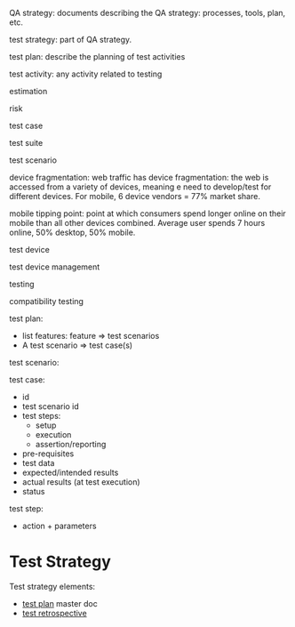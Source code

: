 QA strategy: documents describing the QA strategy: processes, tools, plan, etc.

test strategy: part of QA strategy.

test plan: describe the planning of test activities

test activity: any activity related to testing 

estimation

risk

test case

test suite

test scenario

device fragmentation: web traffic has device fragmentation: the web is accessed from a variety of devices, meaning e need to develop/test for different devices. For mobile, 6 device vendors = 77% market share.

mobile tipping point: point at which consumers spend longer online on their mobile than all other devices combined. Average user spends 7 hours online, 50% desktop, 50% mobile.

test device

test device management

testing

compatibility testing


test plan:
- list features: feature => test scenarios
- A test scenario => test case(s)

test scenario:


test case:
- id
- test scenario id
- test steps:
	- setup
	- execution
	- assertion/reporting
- pre-requisites
- test data
- expected/intended results
- actual results (at test execution)
- status

test step:
- action + parameters

# Test Strategy

Test strategy elements:
- [test plan](test-plan.md) master doc
- [test retrospective](test-retrospective.md)
